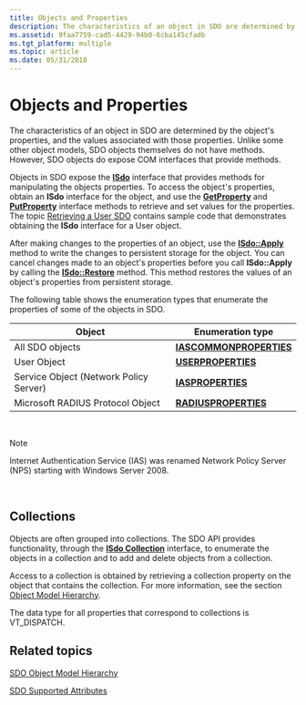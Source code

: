```yaml
---
title: Objects and Properties
description: The characteristics of an object in SDO are determined by the object's properties, and the values associated with those properties.
ms.assetid: 9faa7759-cad5-4429-94b0-6cba145cfadb
ms.tgt_platform: multiple
ms.topic: article
ms.date: 05/31/2018
---
```


# Objects and Properties

The characteristics of an object in SDO are determined by the object's properties, and the values associated with those properties. Unlike some other object models, SDO objects themselves do not have methods. However, SDO objects do expose COM interfaces that provide methods.

Objects in SDO expose the [**ISdo**](/windows/desktop/api/sdoias/nn-sdoias-isdo) interface that provides methods for manipulating the objects properties. To access the object's properties, obtain an **ISdo** interface for the object, and use the [**GetProperty**](/windows/desktop/api/sdoias/nf-sdoias-isdo-getproperty) and [**PutProperty**](/windows/desktop/api/sdoias/nf-sdoias-isdo-putproperty) interface methods to retrieve and set values for the properties. The topic [Retrieving a User SDO](/windows/desktop/Nps/sdo-retrieving-a-user-sdo) contains sample code that demonstrates obtaining the **ISdo** interface for a User object.

After making changes to the properties of an object, use the [**ISdo::Apply**](/windows/desktop/api/sdoias/nf-sdoias-isdo-apply) method to write the changes to persistent storage for the object. You can cancel changes made to an object's properties before you call **ISdo::Apply** by calling the [**ISdo::Restore**](/windows/desktop/api/sdoias/nf-sdoias-isdo-restore) method. This method restores the values of an object's properties from persistent storage.

The following table shows the enumeration types that enumerate the properties of some of the objects in SDO.



| Object                                 | Enumeration type                                       |
|----------------------------------------|--------------------------------------------------------|
| All SDO objects                        | [**IASCOMMONPROPERTIES**](/windows/desktop/api/sdoias/ne-sdoias-iascommonproperties) |
| User Object                            | [**USERPROPERTIES**](/windows/desktop/api/sdoias/ne-sdoias-userproperties)           |
| Service Object (Network Policy Server) | [**IASPROPERTIES**](/windows/desktop/api/sdoias/ne-sdoias-iasproperties)             |
| Microsoft RADIUS Protocol Object       | [**RADIUSPROPERTIES**](/windows/desktop/api/sdoias/ne-sdoias-radiusproperties)       |



 

> [!Note]  
> Internet Authentication Service (IAS) was renamed Network Policy Server (NPS) starting with Windows Server 2008.

 

## Collections

Objects are often grouped into collections. The SDO API provides functionality, through the [**ISdo Collection**](/windows/desktop/api/sdoias/nn-sdoias-isdocollection) interface, to enumerate the objects in a collection and to add and delete objects from a collection.

Access to a collection is obtained by retrieving a collection property on the object that contains the collection. For more information, see the section [Object Model Hierarchy](/windows/desktop/Nps/sdo-object-model-hierarchy).

The data type for all properties that correspond to collections is VT\_DISPATCH.

## Related topics

<dl> <dt>

[SDO Object Model Hierarchy](/windows/desktop/Nps/sdo-object-model-hierarchy)
</dt> <dt>

[SDO Supported Attributes](/windows/desktop/Nps/sdo-sdo-supported-attributes)
</dt> </dl>

 

 